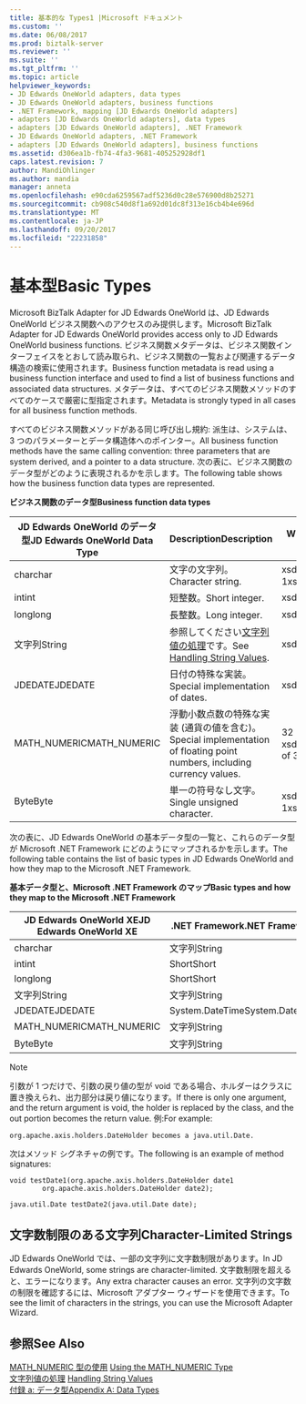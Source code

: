 ```yaml
---
title: 基本的な Types1 |Microsoft ドキュメント
ms.custom: ''
ms.date: 06/08/2017
ms.prod: biztalk-server
ms.reviewer: ''
ms.suite: ''
ms.tgt_pltfrm: ''
ms.topic: article
helpviewer_keywords:
- JD Edwards OneWorld adapters, data types
- JD Edwards OneWorld adapters, business functions
- .NET Framework, mapping [JD Edwards OneWorld adapters]
- adapters [JD Edwards OneWorld adapters], data types
- adapters [JD Edwards OneWorld adapters], .NET Framework
- JD Edwards OneWorld adapters, .NET Framework
- adapters [JD Edwards OneWorld adapters], business functions
ms.assetid: d306ea1b-fb74-4fa3-9681-405252928df1
caps.latest.revision: 7
author: MandiOhlinger
ms.author: mandia
manager: anneta
ms.openlocfilehash: e90cda6259567adf5236d0c28e576900d8b25271
ms.sourcegitcommit: cb908c540d8f1a692d01dc8f313e16cb4b4e696d
ms.translationtype: MT
ms.contentlocale: ja-JP
ms.lasthandoff: 09/20/2017
ms.locfileid: "22231858"
---
```

# <a name="basic-types"></a><span data-ttu-id="49d3b-102">基本型</span><span class="sxs-lookup"><span data-stu-id="49d3b-102">Basic Types</span></span>
<span data-ttu-id="49d3b-103">Microsoft BizTalk Adapter for JD Edwards OneWorld は、JD Edwards OneWorld ビジネス関数へのアクセスのみ提供します。</span><span class="sxs-lookup"><span data-stu-id="49d3b-103">Microsoft BizTalk Adapter for JD Edwards OneWorld provides access only to JD Edwards OneWorld business functions.</span></span> <span data-ttu-id="49d3b-104">ビジネス関数メタデータは、ビジネス関数インターフェイスをとおして読み取られ、ビジネス関数の一覧および関連するデータ構造の検索に使用されます。</span><span class="sxs-lookup"><span data-stu-id="49d3b-104">Business function metadata is read using a business function interface and used to find a list of business functions and associated data structures.</span></span> <span data-ttu-id="49d3b-105">メタデータは、すべてのビジネス関数メソッドのすべてのケースで厳密に型指定されます。</span><span class="sxs-lookup"><span data-stu-id="49d3b-105">Metadata is strongly typed in all cases for all business function methods.</span></span>  
  
 <span data-ttu-id="49d3b-106">すべてのビジネス関数メソッドがある同じ呼び出し規約: 派生は、システムは、3 つのパラメーターとデータ構造体へのポインター。</span><span class="sxs-lookup"><span data-stu-id="49d3b-106">All business function methods have the same calling convention: three parameters that are system derived, and a pointer to a data structure.</span></span> <span data-ttu-id="49d3b-107">次の表に、ビジネス関数のデータ型がどのように表現されるかを示します。</span><span class="sxs-lookup"><span data-stu-id="49d3b-107">The following table shows how the business function data types are represented.</span></span>  
  
 <span data-ttu-id="49d3b-108">**ビジネス関数のデータ型**</span><span class="sxs-lookup"><span data-stu-id="49d3b-108">**Business function data types**</span></span>  
  
|<span data-ttu-id="49d3b-109">JD Edwards OneWorld のデータ型</span><span class="sxs-lookup"><span data-stu-id="49d3b-109">JD Edwards OneWorld Data Type</span></span>|<span data-ttu-id="49d3b-110">Description</span><span class="sxs-lookup"><span data-stu-id="49d3b-110">Description</span></span>|<span data-ttu-id="49d3b-111">WDSL 変換</span><span class="sxs-lookup"><span data-stu-id="49d3b-111">WDSL Conversion</span></span>|  
|-----------------------------------|-----------------|---------------------|  
|<span data-ttu-id="49d3b-112">char</span><span class="sxs-lookup"><span data-stu-id="49d3b-112">char</span></span>|<span data-ttu-id="49d3b-113">文字の文字列。</span><span class="sxs-lookup"><span data-stu-id="49d3b-113">Character string.</span></span>|<span data-ttu-id="49d3b-114">xsd:string の 1</span><span class="sxs-lookup"><span data-stu-id="49d3b-114">xsd:string of 1</span></span>|  
|<span data-ttu-id="49d3b-115">int</span><span class="sxs-lookup"><span data-stu-id="49d3b-115">int</span></span>|<span data-ttu-id="49d3b-116">短整数。</span><span class="sxs-lookup"><span data-stu-id="49d3b-116">Short integer.</span></span>|<span data-ttu-id="49d3b-117">xsd:short</span><span class="sxs-lookup"><span data-stu-id="49d3b-117">xsd:short</span></span>|  
|<span data-ttu-id="49d3b-118">long</span><span class="sxs-lookup"><span data-stu-id="49d3b-118">long</span></span>|<span data-ttu-id="49d3b-119">長整数。</span><span class="sxs-lookup"><span data-stu-id="49d3b-119">Long integer.</span></span>|<span data-ttu-id="49d3b-120">xsd:short</span><span class="sxs-lookup"><span data-stu-id="49d3b-120">xsd:short</span></span>|  
|<span data-ttu-id="49d3b-121">文字列</span><span class="sxs-lookup"><span data-stu-id="49d3b-121">String</span></span>|<span data-ttu-id="49d3b-122">参照してください[文字列値の処理](../core/handling-string-values1.md)です。</span><span class="sxs-lookup"><span data-stu-id="49d3b-122">See [Handling String Values](../core/handling-string-values1.md).</span></span>|<span data-ttu-id="49d3b-123">xsd:string</span><span class="sxs-lookup"><span data-stu-id="49d3b-123">xsd:string</span></span>|  
|<span data-ttu-id="49d3b-124">JDEDATE</span><span class="sxs-lookup"><span data-stu-id="49d3b-124">JDEDATE</span></span>|<span data-ttu-id="49d3b-125">日付の特殊な実装。</span><span class="sxs-lookup"><span data-stu-id="49d3b-125">Special implementation of dates.</span></span>|<span data-ttu-id="49d3b-126">xsd:date</span><span class="sxs-lookup"><span data-stu-id="49d3b-126">xsd:date</span></span>|  
|<span data-ttu-id="49d3b-127">MATH_NUMERIC</span><span class="sxs-lookup"><span data-stu-id="49d3b-127">MATH_NUMERIC</span></span>|<span data-ttu-id="49d3b-128">浮動小数点数の特殊な実装 (通貨の値を含む)。</span><span class="sxs-lookup"><span data-stu-id="49d3b-128">Special implementation of floating point numbers, including currency values.</span></span>|<span data-ttu-id="49d3b-129">32 の xsd:string</span><span class="sxs-lookup"><span data-stu-id="49d3b-129">xsd:string of 32</span></span>|  
|<span data-ttu-id="49d3b-130">Byte</span><span class="sxs-lookup"><span data-stu-id="49d3b-130">Byte</span></span>|<span data-ttu-id="49d3b-131">単一の符号なし文字。</span><span class="sxs-lookup"><span data-stu-id="49d3b-131">Single unsigned character.</span></span>|<span data-ttu-id="49d3b-132">xsd:string の 1</span><span class="sxs-lookup"><span data-stu-id="49d3b-132">xsd:string of 1</span></span>|  
  
 <span data-ttu-id="49d3b-133">次の表に、JD Edwards OneWorld の基本データ型の一覧と、これらのデータ型が Microsoft .NET Framework にどのようにマップされるかを示します。</span><span class="sxs-lookup"><span data-stu-id="49d3b-133">The following table contains the list of basic types in JD Edwards OneWorld and how they map to the Microsoft .NET Framework.</span></span>  
  
 <span data-ttu-id="49d3b-134">**基本データ型と、Microsoft .NET Framework のマップ**</span><span class="sxs-lookup"><span data-stu-id="49d3b-134">**Basic types and how they map to the Microsoft .NET Framework**</span></span>  
  
|<span data-ttu-id="49d3b-135">JD Edwards OneWorld XE</span><span class="sxs-lookup"><span data-stu-id="49d3b-135">JD Edwards OneWorld XE</span></span>|<span data-ttu-id="49d3b-136">.NET Framework</span><span class="sxs-lookup"><span data-stu-id="49d3b-136">.NET Framework</span></span>|  
|----------------------------|--------------------|  
|<span data-ttu-id="49d3b-137">char</span><span class="sxs-lookup"><span data-stu-id="49d3b-137">char</span></span>|<span data-ttu-id="49d3b-138">文字列</span><span class="sxs-lookup"><span data-stu-id="49d3b-138">String</span></span>|  
|<span data-ttu-id="49d3b-139">int</span><span class="sxs-lookup"><span data-stu-id="49d3b-139">int</span></span>|<span data-ttu-id="49d3b-140">Short</span><span class="sxs-lookup"><span data-stu-id="49d3b-140">Short</span></span>|  
|<span data-ttu-id="49d3b-141">long</span><span class="sxs-lookup"><span data-stu-id="49d3b-141">long</span></span>|<span data-ttu-id="49d3b-142">Short</span><span class="sxs-lookup"><span data-stu-id="49d3b-142">Short</span></span>|  
|<span data-ttu-id="49d3b-143">文字列</span><span class="sxs-lookup"><span data-stu-id="49d3b-143">String</span></span>|<span data-ttu-id="49d3b-144">文字列</span><span class="sxs-lookup"><span data-stu-id="49d3b-144">String</span></span>|  
|<span data-ttu-id="49d3b-145">JDEDATE</span><span class="sxs-lookup"><span data-stu-id="49d3b-145">JDEDATE</span></span>|<span data-ttu-id="49d3b-146">System.DateTime</span><span class="sxs-lookup"><span data-stu-id="49d3b-146">System.DateTime</span></span>|  
|<span data-ttu-id="49d3b-147">MATH_NUMERIC</span><span class="sxs-lookup"><span data-stu-id="49d3b-147">MATH_NUMERIC</span></span>|<span data-ttu-id="49d3b-148">文字列</span><span class="sxs-lookup"><span data-stu-id="49d3b-148">String</span></span>|  
|<span data-ttu-id="49d3b-149">Byte</span><span class="sxs-lookup"><span data-stu-id="49d3b-149">Byte</span></span>|<span data-ttu-id="49d3b-150">文字列</span><span class="sxs-lookup"><span data-stu-id="49d3b-150">String</span></span>|  
  
> [!NOTE]
>  <span data-ttu-id="49d3b-151">引数が 1 つだけで、引数の戻り値の型が void である場合、ホルダーはクラスに置き換えられ、出力部分は戻り値になります。</span><span class="sxs-lookup"><span data-stu-id="49d3b-151">If there is only one argument, and the return argument is void, the holder is replaced by the class, and the out portion becomes the return value.</span></span> <span data-ttu-id="49d3b-152">例:</span><span class="sxs-lookup"><span data-stu-id="49d3b-152">For example:</span></span>  
  
```  
org.apache.axis.holders.DateHolder becomes a java.util.Date.   
```  
  
 <span data-ttu-id="49d3b-153">次はメソッド シグネチャの例です。</span><span class="sxs-lookup"><span data-stu-id="49d3b-153">The following is an example of method signatures:</span></span>  
  
```  
void testDate1(org.apache.axis.holders.DateHolder date1  
        org.apache.axis.holders.DateHolder date2);  
  
java.util.Date testDate2(java.util.Date date);  
```  
  
## <a name="character-limited-strings"></a><span data-ttu-id="49d3b-154">文字数制限のある文字列</span><span class="sxs-lookup"><span data-stu-id="49d3b-154">Character-Limited Strings</span></span>  
 <span data-ttu-id="49d3b-155">JD Edwards OneWorld では、一部の文字列に文字数制限があります。</span><span class="sxs-lookup"><span data-stu-id="49d3b-155">In JD Edwards OneWorld, some strings are character-limited.</span></span> <span data-ttu-id="49d3b-156">文字数制限を超えると、エラーになります。</span><span class="sxs-lookup"><span data-stu-id="49d3b-156">Any extra character causes an error.</span></span> <span data-ttu-id="49d3b-157">文字列の文字数の制限を確認するには、Microsoft アダプター ウィザードを使用できます。</span><span class="sxs-lookup"><span data-stu-id="49d3b-157">To see the limit of characters in the strings, you can use the Microsoft Adapter Wizard.</span></span>  
  
## <a name="see-also"></a><span data-ttu-id="49d3b-158">参照</span><span class="sxs-lookup"><span data-stu-id="49d3b-158">See Also</span></span>  
 <span data-ttu-id="49d3b-159">[MATH_NUMERIC 型の使用](../core/using-the-math-numeric-type2.md) </span><span class="sxs-lookup"><span data-stu-id="49d3b-159">[Using the MATH_NUMERIC Type](../core/using-the-math-numeric-type2.md) </span></span>  
 <span data-ttu-id="49d3b-160">[文字列値の処理](../core/handling-string-values1.md) </span><span class="sxs-lookup"><span data-stu-id="49d3b-160">[Handling String Values](../core/handling-string-values1.md) </span></span>  
 [<span data-ttu-id="49d3b-161">付録 a: データ型</span><span class="sxs-lookup"><span data-stu-id="49d3b-161">Appendix A: Data Types</span></span>](../core/appendix-a-data-types.md)
